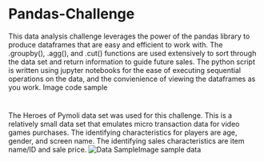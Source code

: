 # Pandas-Challenge

This data analysis challenge leverages the power of the pandas library to produce dataframes that are easy and efficient to work with. The .groupby(), .agg(), and .cut() functions are used extensively to sort through the data set and return information to guide future sales. The python script is written using jupyter notebooks for the ease of executing sequential operations on the data, and the convienience of viewing the dataframes as you work.
Image code sample
#
The Heroes of Pymoli data set was used for this challenge. This is a relatively small data set that emulates micro transaction data for video games purchases. The identifying characteristics for players are age, gender, and screen name. The identifying sales characteristics are item name/ID and sale price.
![Data Sample]()Image sample data